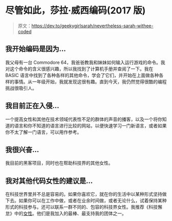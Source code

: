 # 尽管如此，莎拉·威西编码(2017 版)

> 原文：<https://dev.to/geekygirlsarah/nevertheless-sarah-withee-coded>

## 我开始编码是因为...

我父母有一台 Commodore 64，我爸爸教我和妹妹如何输入运行游戏的命令。我对这个命令的含义很感兴趣，所以我找到了计算机手册并查阅了一下。我在 BASIC 语言中找到了各种各样的其他命令，学会了它们，并开始在上面做各种各样的事情。从一年级开始，我就发现这很有趣。直到今天，我仍然觉得很酷的编程挑战很吸引人。

## 我目前正在入侵...

一个提高女性和其他在技术领域代表性不足的群体的声音的播客，以及一个将你知道的语言和你不知道的语言进行比较的网站，以便快速学习一门新语言，或者如果你不太了解一门语言，可以用作参考。

## 我很兴奋...

我目前的黑客项目，同时也在帮助科技界的其他女性。

## 我对其他代码女性的建议是...

在科技世界里并不总是容易的。如果你喜欢它，就在你的生活中以某种形式坚持做下去。如果你可以在工作中做，或者在业余时间做，或者无论什么，试着保持某种形式的科技参与。还可以联系一群不同的、包容的科技界女性。我推荐《科技懈怠》中的[女性](https://witchat.github.io)。他们是我加入的最棒、最支持我的团体之一。